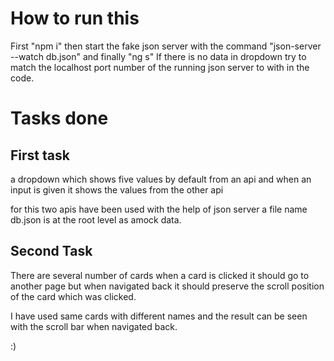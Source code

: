 # How to run this

First "npm i" then start the fake json server with the command "json-server --watch db.json" and finally "ng s" 
If there is no data in dropdown try to match the localhost port number of the running json server to with in the code.

# Tasks done

## First task

a dropdown which shows five values by default from an api and when an input is given it shows the values from the other api

for this two apis have been used with the help of json server a file name db.json is at the root level as amock data.

## Second Task

There are several number of cards when a card is clicked it should go to another page but when navigated back it should preserve the scroll position of the card which was clicked.

I have used same cards with different names and the result can be seen with the scroll bar when navigated back.

:)

